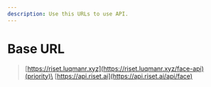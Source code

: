 ```yaml
---
description: Use this URLs to use API.
---
```


# Base URL

> [https://riset.luqmanr.xyz](https://riset.luqmanr.xyz/face-api)(priority)\
> [https://api.riset.ai](https://api.riset.ai/api/face)

